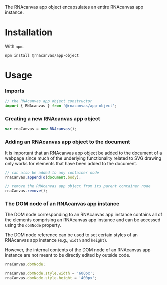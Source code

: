 The RNAcanvas app object encapsulates an entire RNAcanvas app instance.

# Installation

With `npm`:

```
npm install @rnacanvas/app-object
```

# Usage

### Imports

```javascript
// the RNAcanvas app object constructor
import { RNAcanvas } from '@rnacanvas/app-object';
```

### Creating a new RNAcanvas app object

```javascript
var rnaCanvas = new RNAcanvas();
```

### Adding an RNAcanvas app object to the document

It is important that an RNAcanvas app object be added to the document of a webpage
since much of the underlying functionality related to SVG drawing
only works for elements that have been added to the document.

```javascript
// can also be added to any container node
rnaCanvas.appendTo(document.body);

// remove the RNAcanvas app object from its parent container node
rnaCanvas.remove();
```

### The DOM node of an RNAcanvas app instance

The DOM node corresponding to an RNAcanvas app instance
contains all of the elements comprising an RNAcanvas app instance
and can be accessed using the `domNode` property.

The DOM node reference can be used to set certain styles of an RNAcanvas app instance
(e.g., `width` and `height`).

However, the internal contents of the DOM node of an RNAcanvas app instance
are not meant to be directly edited by outside code.

```javascript
rnaCanvas.domNode;

rnaCanvas.domNode.style.width = '600px';
rnaCanvas.domNode.style.height = '400px';
```
